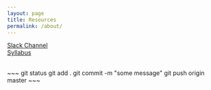 ```yaml
---
layout: page
title: Resources
permalink: /about/
---
```




[Slack Channel](http://core-interaction-sp.slack.com)  
[Syllabus](http://files.bryantwells.com/core-interaction_syllabus.pdf)


<br>
~~~  
git status  
git add .  
git commit -m "some message"  
git push origin master  
~~~  
